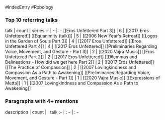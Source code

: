 #IndexEntry #Robology

### Top 10 referring talks
talk | count | series
:- | - |: -
[[Eros Unfettered Part 3]] | 6 | [[2017 Eros Unfettered]]
[[Equanimity (talk)]] | 5 | [[2006 New Year's Retreat]]
[[Logos in the Garden of Souls Part 3]] | 4 | [[2017 Eros Unfettered]]
[[Eros Unfettered Part 4]] | 4 | [[2017 Eros Unfettered]]
[[Preliminaries Regarding Voice, Movement, and Gesture - Part 3]] | 2 | [[2020 Vajra Music]]
[[Eros Unfettered Part 2]] | 2 | [[2017 Eros Unfettered]]
[[Dilemmas and Delineations - How did we get here Part 2]] | 2 | [[2017 Eros Unfettered]]
[[The Practice of Compassion]] | 2 | [[2007 Lovingkindness and Compassion As a Path to Awakening]]
[[Preliminaries Regarding Voice, Movement, and Gesture - Part 1]] | 1 | [[2020 Vajra Music]]
[[Expressions of Metta]] | 1 | [[2007 Lovingkindness and Compassion As a Path to Awakening]]

### Paragraphs with 4+ mentions
description | count | &nbsp;&nbsp;talk
:- | : - | : -

